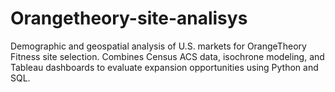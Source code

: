 # Orangetheory-site-analisys
Demographic and geospatial analysis of U.S. markets for OrangeTheory Fitness site selection. Combines Census ACS data, isochrone modeling, and Tableau dashboards to evaluate expansion opportunities using Python and SQL.
